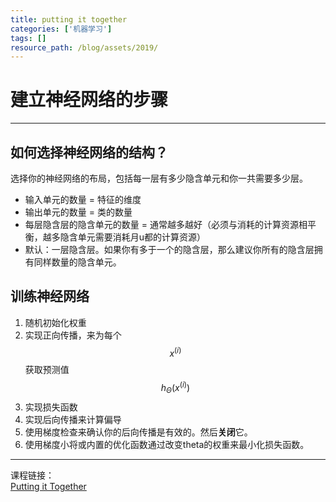```yaml
---
title: putting it together
categories: ['机器学习']
tags: []
resource_path: /blog/assets/2019/
---
```


<script type="text/javascript" async src="https://cdn.mathjax.org/mathjax/latest/MathJax.js?config=TeX-MML-AM_CHTML"> </script>

建立神经网络的步骤
===

---

如何选择神经网络的结构？
---

选择你的神经网络的布局，包括每一层有多少隐含单元和你一共需要多少层。

* 输入单元的数量 = 特征的维度
* 输出单元的数量 = 类的数量
* 每层隐含层的隐含单元的数量 = 通常越多越好（必须与消耗的计算资源相平衡，越多隐含单元需要消耗月u都的计算资源）
* 默认：一层隐含层。如果你有多于一个的隐含层，那么建议你所有的隐含层拥有同样数量的隐含单元。

训练神经网络
---

1. 随机初始化权重
2. 实现正向传播，来为每个$$x^{(i)}$$获取预测值$$h_\Theta(x^{(i)})$$
3. 实现损失函数
4. 实现后向传播来计算偏导
5. 使用梯度检查来确认你的后向传播是有效的。然后**关闭**它。
6. 使用梯度小将或内置的优化函数通过改变theta的权重来最小化损失函数。


- - -
课程链接：  
[Putting it Together](https://www.coursera.org/learn/machine-learning/supplement/Uskwd/putting-it-together)